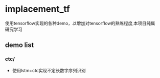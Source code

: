 # implacement_tf

使用tensorflow实现的各种demo，以增加对tensorflow的熟练程度,本项目纯属研究学习

## demo list

### ctc/

- 使用lstm+ctc实现不定长数字序列识别
